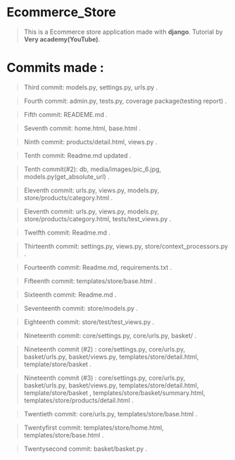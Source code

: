# Ecommerce_Store

> This is a Ecommerce store application made with **django**.
> Tutorial by **Very academy(YouTube)**.

# Commits made :

> Third commit: models.py, settings.py, urls.py .

> Fourth commit: admin.py, tests.py, coverage package(testing report) .

> Fifth commit: READEME.md .

> Seventh commit: home.html, base.html .

> Ninth commit: products/detail.html, views.py .

> Tenth commit: Readme.md updated .

> Tenth commit(#2): db, media/images/pic_6.jpg, models.py(get_absolute_url) .

> Eleventh commit: urls.py, views.py, models.py, store/products/category.html .

> Eleventh commit: urls.py, views.py, models.py, store/products/category.html, tests/test_views.py .

> Twelfth commit: Readme.md .

> Thirteenth commit: settings.py, views.py, store/context_processors.py .

> Fourteenth commit: Readme.md, requirements.txt .

> Fifteenth commit: templates/store/base.html .

> Sixteenth commit: Readme.md .

> Seventeenth commit: store/models.py .

> Eighteenth commit: store/test/test_views.py .

> Nineteenth commit: core/settings.py, core/urls.py, basket/ .

> Nineteenth commit (#2) : core/settings.py, core/urls.py, basket/urls.py, basket/views.py, templates/store/detail.html, template/store/basket .

> Nineteenth commit (#3) : core/settings.py, core/urls.py, basket/urls.py, basket/views.py, templates/store/detail.html, template/store/basket , templates/store/basket/summary.html, templates/store/products/detail.html .

> Twentieth commit: core/urls.py, templates/store/base.html .

> Twentyfirst commit: templates/store/home.html, templates/store/base.html .

> Twentysecond commit: basket/basket.py .

